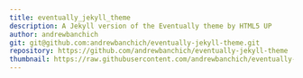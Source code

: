 ```yaml
---
title: eventually_jekyll_theme
description: A Jekyll version of the Eventually theme by HTML5 UP
author: andrewbanchich
git: git@github.com:andrewbanchich/eventually-jekyll-theme.git
repository: https://github.com/andrewbanchich/eventually-jekyll-theme
thumbnail: https://raw.githubusercontent.com/andrewbanchich/eventually-jekyll-theme/master/assets/images/eventually.jpg
---
```

